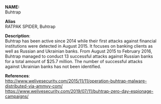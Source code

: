 **NAME:**  
Buhtrap  
  
**Alias**  
RATPAK SPIDER, Buhtrap  

**Description**:   
Buhtrap has been active since 2014 while their first attacks against financial institutions were detected in August 2015. It focuses on banking clients as well as Russian and Ukrainian banks.
From August 2015 to February 2016, Buhtrap managed to conduct 13 successful attacks against Russian banks for a total amount of $25.7 million. The number of successful attacks against Ukrainian banks has not been identified.

**References**:  
http://www.welivesecurity.com/2015/11/11/operation-buhtrap-malware-distributed-via-ammyy-com/  
https://www.welivesecurity.com/2019/07/11/buhtrap-zero-day-espionage-campaigns/  

